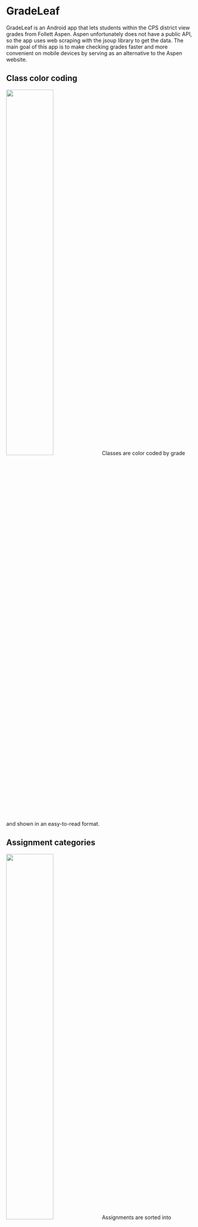 # GradeLeaf
GradeLeaf is an Android app that lets students within the CPS district view grades from Follett Aspen.  Aspen unfortunately does not have a public API, so the app uses web scraping with the jsoup library to get the data.  The main goal of this app is to make checking grades faster and more convenient on mobile devices by serving as an alternative to the Aspen website.

## Class color coding
<img src="https://i.imgur.com/3tObQUs.jpg" width="50%"/>
Classes are color coded by grade and shown in an easy-to-read format.

## Assignment categories
<img src="https://i.imgur.com/ALqrNyh.jpg" width="50%"/>
Assignments are sorted into categories, which makes it easier to see what might be bringing your grade down.  The Aspen website uses a category system, but displays all assignemnts in one large list.

## Other features
* Allows parents to easily see grades for all children
* Keeps the user signed in and immediately loads grades upon opening the app
* Displays grades from previous terms within the current year
